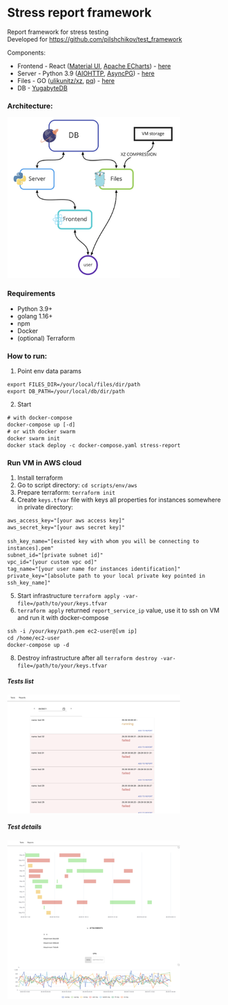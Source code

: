 # Stress report framework

Report framework for stress testing  
Developed for https://github.com/pilshchikov/test_framework

Components:
 - Frontend - React ([Material UI](https://next.material-ui.com/), [Apache ECharts](https://echarts.apache.org/)) - [here](./frontend)
 - Server - Python 3.9 ([AIOHTTP](https://docs.aiohttp.org), [AsyncPG](https://github.com/MagicStack/asyncpg)) - [here](./backend/server)
 - Files - GO ([ulikunitz/xz](https://github.com/ulikunitz/xz), [pq](https://github.com/lib/pq)) - [here](./backend/files)
 - DB - [YugabyteDB](https://www.yugabyte.com/)

### Architecture:
<img src="scripts/arch.png" width="400px">

### Requirements
- Python 3.9+
- golang 1.16+
- npm
- Docker
- (optional) Terraform

### How to run:
1. Point env data params
```shell
export FILES_DIR=/your/local/files/dir/path
export DB_PATH=/your/local/db/dir/path
```
2. Start
```shell
# with docker-compose
docker-compose up [-d]
# or with docker swarm
docker swarm init
docker stack deploy -c docker-compose.yaml stress-report
```

### Run VM in AWS cloud
1. Install terraform
2. Go to script directory: `cd scripts/env/aws`
3. Prepare terraform: `terraform init`
4. Create `keys.tfvar` file with keys all properties for instances somewhere in private directory:
```shell
aws_access_key="[your aws access key]"
aws_secret_key="[your aws secret key]"

ssh_key_name="[existed key with whom you will be connecting to instances].pem"
subnet_id="[private subnet id]"
vpc_id="[your custom vpc od]"
tag_name="[your user name for instances identification]"
private_key="[absolute path to your local private key pointed in ssh_key_name]"
```
5. Start infrastructure `terraform apply -var-file=/path/to/your/keys.tfvar`
6. `terraform apply` returned `report_service_ip` value, use it to ssh on VM and run it with docker-compose
```shell
ssh -i /your/key/path.pem ec2-user@[vm ip]
cd /home/ec2-user
docker-compose up -d
```
8. Destroy infrastructure after all `terraform destroy -var-file=/path/to/your/keys.tfvar`


##### Tests list
<img src="scripts/list.png" width="400px">

##### Test details
<img src="scripts/details.png" width="400px">

